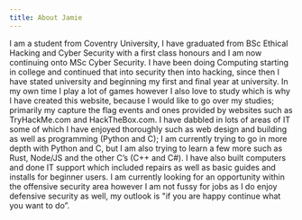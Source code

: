 ```yaml
---
title: About Jamie
---
```


I am a student from Coventry University, I have graduated from BSc Ethical Hacking and Cyber Security with a first class honours and I am now continuing onto MSc Cyber Security. I have been doing Computing starting in college and continued that into security then into hacking, since then I have stated university and beginning my first and final year at university.
In my own time I play a lot of games however I also love to study which is why I have created this website, because I would like to go over my studies; primarily my capture the flag events and ones provided by websites such as TryHackMe.com and HackTheBox.com. I have dabbled in lots of areas of IT some of which I have enjoyed thoroughly such as web design and building as well as programming (Python and C); I am currently trying to go in more depth with Python and C, but I am also trying to learn a few more such as Rust, Node/JS and the other C’s (C++ and C#).
I have also built computers and done IT support which included repairs as well as basic guides and installs for beginner users. I am currently looking for an opportunity within the offensive security area however I am not fussy for jobs as I do enjoy defensive security as well, my outlook is "if you are happy continue what you want to do”. 
